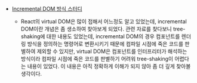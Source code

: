 - [Incremental DOM 방식 스터디](https://github.com/jhw123/til/commit/a27d6929b591b4cd63dd34228cec56efca8692a6)
  
    - React의 virtual DOM은 많이 접해서 어느정도 알고 있었는데, incremental DOM이란 개념은 좀 생소하여 찾아보게 되었다. 
      관련 자료를 찾다보니 tree-shaking에 대한 내용도 있었는데, 
      incremental DOM의 경우 컴포넌트를 렌더링 방식을 정의하는 명령어로 변환시키기 때문에 컴파일 시점에 죽은 코드를 판별하여 제외할 수 있지만, 
      virtual DOM은 컴포넌트를 인터프리터가 해석하는 방식이라 컴파일 시점에 죽은 코드를 판별하기 어려워 tree-shaking이 어렵다는 내용이 있었다. 
      이 내용은 아직 정확하게 이해가 되지 않아 좀 더 깊게 찾아볼 생각이다.

